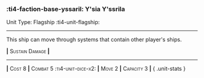### :ti4-faction-base-yssaril: **Y'sia Y'ssrila**

Unit Type: Flagship :ti4-unit-flagship:

---

This ship can move through systems that contain other player's ships.

__|__ <span style="font-variant:small-caps;">Sustain Damage</span> __|__

---

__|__ <span style="font-variant:small-caps;">Cost 8</span> __|__ <span style="font-variant:small-caps;">Combat 5 :ti4-unit-dice-x2:</span> __|__ <span style="font-variant:small-caps;">Move 2</span> __|__ <span style="font-variant:small-caps;">Capacity 3</span> __|__
{ .unit-stats }
